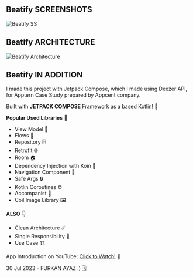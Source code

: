 ## **Beatify SCREENSHOTS**

![Beatify SS](https://user-images.githubusercontent.com/59910223/247273759-530f9671-ecf8-4296-ac30-f188555fcb26.png)

## **Beatify ARCHITECTURE**

![Beatify Architecture](https://user-images.githubusercontent.com/59910223/260844397-36cb0439-2445-49c2-aefb-43b7b376fe57.png)

## **Beatify IN ADDITION**

I made this project with Jetpack Compose, which I made using Deezer API, for Apptern Case Study prepared by Appcent company.

Built with **JETPACK COMPOSE** Framework as a based Kotlin! 🤩

**Popular Used Libraries** 🎉
- View Model 📱
- Flows 🌊
- Repository 🗄️
- Retrofit 🌐
- Room 🏠
- Dependency Injection with Koin 💉
- Navigation Component 🧭
- Safe Args 🔒
- Kotlin Coroutines ⚙️
- Accompanist 🎵
- Coil Image Library 🖼️

**ALSO** 👇
- Clean Architecture ☄️
- Single Responsibility 🥇
- Use Case 🏗️

App Introduction on YouTube: [Click to Watch!](https://youtu.be/AeIloqi5Oic) 📼

30 Jul 2023 - FURKAN AYAZ :) 🗓️
